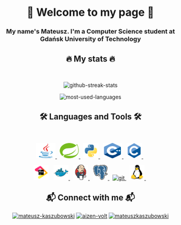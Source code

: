 <div align="center">
 <h1 align="center">👋 Welcome to my page 👋</h1>
 <h3 align="center">My name's Mateusz. I'm a Computer Science student at Gdańsk University of Technology</h3>
 
 <h2 align="center">🔥 My stats 🔥</h2>
 &nbsp;
     <p>
       <img src="https://github-readme-streak-stats.herokuapp.com/?user=Aizen-volt&theme=dark&hide_border=false" alt="github-streak-stats"/>
     </p>
     <p>
       <img src="https://github-readme-stats.vercel.app/api/top-langs/?username=Aizen-volt&theme=dark&hide_border=false&include_all_commits=true&count_private=true&layout=compact" alt="most-used-languages"/>
     </p>
  
 <h2 align="center">🛠️ Languages and Tools 🛠️</h2>
 <br>
 <p align="center">
  <a href="https://www.java.com" target="_blank" rel="noreferrer">
   <img src="https://raw.githubusercontent.com/devicons/devicon/master/icons/java/java-original.svg" alt="java" width="50" height="40"/>
  </a>
  &nbsp;
  <a href="https://www.spring.io" target="_blank" rel="noreferrer">
   <img src="https://raw.githubusercontent.com/devicons/devicon/master/icons/spring/spring-original.svg" alt="spring" width="50" height="40"/>
  </a>
  &nbsp;
  <a href="https://www.python.org" target="_blank" rel="noreferrer">
   <img src="https://raw.githubusercontent.com/devicons/devicon/master/icons/python/python-original.svg" alt="python" width="40" height="40"/>
  </a>
  &nbsp;
  <a href="https://www.w3schools.com/cpp/" target="_blank" rel="noreferrer">
   <img src="https://raw.githubusercontent.com/devicons/devicon/master/icons/cplusplus/cplusplus-original.svg" alt="cplusplus" width="50" height="40"/>
  </a>
  &nbsp;
  <a href="https://www.cprogramming.com/" target="_blank" rel="noreferrer">
   <img src="https://raw.githubusercontent.com/devicons/devicon/master/icons/c/c-original.svg" alt="c" width="40" height="40"/>
  </a>
  &nbsp;
 </p>
 <p align="center>
  <a href="https://www.jetbrains.com/" target="_blank" rel="noreferrer">
   <img src="https://raw.githubusercontent.com/devicons/devicon/master/icons/jetbrains/jetbrains-original.svg" alt="jetbrains" width="40" height="40"/> 
  </a>
  &nbsp;
  <a href="https://www.docker.com/" target="_blank" rel="noreferrer">
   <img src="https://raw.githubusercontent.com/devicons/devicon/master/icons/docker/docker-original.svg" alt="docker" width="40" height="40"/> 
  </a>
  &nbsp;
  <a href="https://www.jenkins.io/" target="_blank" rel="noreferrer">
   <img src="https://raw.githubusercontent.com/devicons/devicon/master/icons/jenkins/jenkins-original.svg" alt="jenkins" width="40" height="40"/> 
  </a>
  &nbsp;
  <a href="https://www.postgresql.org/" target="_blank" rel="noreferrer">
   <img src="https://raw.githubusercontent.com/devicons/devicon/master/icons/postgresql/postgresql-original.svg" alt="postgresql" width="40" height="40"/> 
  </a>
  &nbsp;
  <a href="https://git-scm.com/" target="_blank" rel="noreferrer">
   <img src="https://www.vectorlogo.zone/logos/git-scm/git-scm-icon.svg" alt="git" width="40" height="40"/>
  </a>
  &nbsp;
  <a href="https://www.linux.org/" target="_blank" rel="noreferrer">
   <img src="https://raw.githubusercontent.com/devicons/devicon/master/icons/linux/linux-original.svg" alt="linux" width="40" height="40"/> 
  </a>
  &nbsp;
 </p>
 
 <h2 align="center">📬 Connect with me 📬</h2>
 <p align="center">
 <a href="https://linkedin.com/in/mateusz-kaszubowski" target="blank"><img align="center" src="https://raw.githubusercontent.com/rahuldkjain/github-profile-readme-generator/master/src/images/icons/Social/linked-in-alt.svg" alt="mateusz-kaszubowski" height="30" width="40" /></a>
 <a href="https://www.leetcode.com/Aizenvolt" target="blank"><img align="center" src="https://raw.githubusercontent.com/rahuldkjain/github-profile-readme-generator/master/src/images/icons/Social/leet-code.svg" alt="aizen-volt" height="30" width="50" /></a>
 <a href="https://www.youtube.com/channel/UCOM25OTP4NuNxIVPMz-CWgw" target="blank"><img align="center" src="https://raw.githubusercontent.com/rahuldkjain/github-profile-readme-generator/master/src/images/icons/Social/youtube.svg" alt="mateuszkaszubowski" height="30" width="50" /></a>
 </p>
</div>
